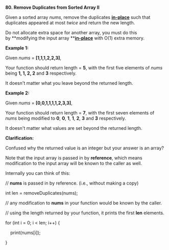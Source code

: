 **80. Remove Duplicates from Sorted Array II**

Given a sorted array _nums_, remove the duplicates [**in-place**](https://en.wikipedia.org/wiki/In-place_algorithm) such that duplicates appeared at most _twice_ and return the new length.

Do not allocate extra space for another array, you must do this by **modifying the input array **[**in-place**](https://en.wikipedia.org/wiki/In-place_algorithm) with O(1) extra memory.

**Example 1:**

Given _nums_ = **[1,1,1,2,2,3]**,

Your function should return length = **5**, with the first five elements of _nums_ being **1, 1, 2, 2** and **3** respectively.

It doesn't matter what you leave beyond the returned length.

**Example 2:**

Given _nums_ = **[0,0,1,1,1,1,2,3,3]**,

Your function should return length = **7**, with the first seven elements of _nums_ being modified to **0**, **0**, **1**, **1**, **2**, **3** and **3** respectively.

It doesn't matter what values are set beyond the returned length.

**Clarification:**

Confused why the returned value is an integer but your answer is an array?

Note that the input array is passed in by **reference**, which means modification to the input array will be known to the caller as well.

Internally you can think of this:

// **nums** is passed in by reference. (i.e., without making a copy)

int len = removeDuplicates(nums);

// any modification to **nums** in your function would be known by the caller.

// using the length returned by your function, it prints the first **len** elements.

for (int i = 0; i &lt; len; i++) {

    print(nums[i]);

}

